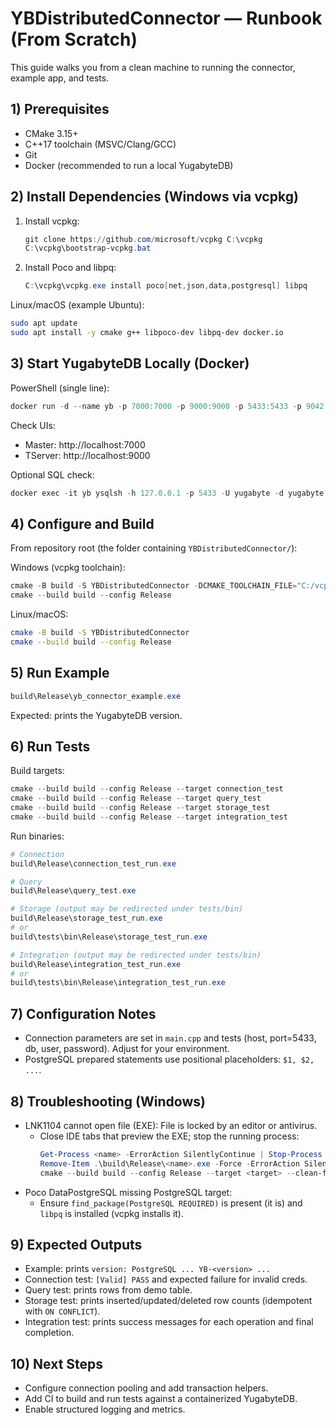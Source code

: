 # YBDistributedConnector — Runbook (From Scratch)

This guide walks you from a clean machine to running the connector, example app, and tests.

## 1) Prerequisites
- CMake 3.15+
- C++17 toolchain (MSVC/Clang/GCC)
- Git
- Docker (recommended to run a local YugabyteDB)

## 2) Install Dependencies (Windows via vcpkg)
1. Install vcpkg:
   ```powershell
   git clone https://github.com/microsoft/vcpkg C:\vcpkg
   C:\vcpkg\bootstrap-vcpkg.bat
   ```
2. Install Poco and libpq:
   ```powershell
   C:\vcpkg\vcpkg.exe install poco[net,json,data,postgresql] libpq
   ```

Linux/macOS (example Ubuntu):
```bash
sudo apt update
sudo apt install -y cmake g++ libpoco-dev libpq-dev docker.io
```

## 3) Start YugabyteDB Locally (Docker)
PowerShell (single line):
```powershell
docker run -d --name yb -p 7000:7000 -p 9000:9000 -p 5433:5433 -p 9042:9042 yugabytedb/yugabyte:latest bin/yugabyted start --daemon=false
```
Check UIs:
- Master: http://localhost:7000
- TServer: http://localhost:9000

Optional SQL check:
```powershell
docker exec -it yb ysqlsh -h 127.0.0.1 -p 5433 -U yugabyte -d yugabyte -c "select version();"
```

## 4) Configure and Build
From repository root (the folder containing `YBDistributedConnector/`):

Windows (vcpkg toolchain):
```powershell
cmake -B build -S YBDistributedConnector -DCMAKE_TOOLCHAIN_FILE="C:/vcpkg/scripts/buildsystems/vcpkg.cmake"
cmake --build build --config Release
```

Linux/macOS:
```bash
cmake -B build -S YBDistributedConnector
cmake --build build --config Release
```

## 5) Run Example
```powershell
build\Release\yb_connector_example.exe
```
Expected: prints the YugabyteDB version.

## 6) Run Tests
Build targets:
```powershell
cmake --build build --config Release --target connection_test
cmake --build build --config Release --target query_test
cmake --build build --config Release --target storage_test
cmake --build build --config Release --target integration_test
```
Run binaries:
```powershell
# Connection
build\Release\connection_test_run.exe

# Query
build\Release\query_test.exe

# Storage (output may be redirected under tests/bin)
build\Release\storage_test_run.exe
# or
build\tests\bin\Release\storage_test_run.exe

# Integration (output may be redirected under tests/bin)
build\Release\integration_test_run.exe
# or
build\tests\bin\Release\integration_test_run.exe
```

## 7) Configuration Notes
- Connection parameters are set in `main.cpp` and tests (host, port=5433, db, user, password). Adjust for your environment.
- PostgreSQL prepared statements use positional placeholders: `$1, $2, ...`.

## 8) Troubleshooting (Windows)
- LNK1104 cannot open file (EXE): File is locked by an editor or antivirus.
  - Close IDE tabs that preview the EXE; stop the running process:
    ```powershell
    Get-Process <name> -ErrorAction SilentlyContinue | Stop-Process -Force
    Remove-Item .\build\Release\<name>.exe -Force -ErrorAction SilentlyContinue
    cmake --build build --config Release --target <target> --clean-first -- /m:1
    ```
- Poco DataPostgreSQL missing PostgreSQL target:
  - Ensure `find_package(PostgreSQL REQUIRED)` is present (it is) and `libpq` is installed (vcpkg installs it).

## 9) Expected Outputs
- Example: prints `version: PostgreSQL ... YB-<version> ...`
- Connection test: `[Valid] PASS` and expected failure for invalid creds.
- Query test: prints rows from demo table.
- Storage test: prints inserted/updated/deleted row counts (idempotent with `ON CONFLICT`).
- Integration test: prints success messages for each operation and final completion.

## 10) Next Steps
- Configure connection pooling and add transaction helpers.
- Add CI to build and run tests against a containerized YugabyteDB.
- Enable structured logging and metrics.

